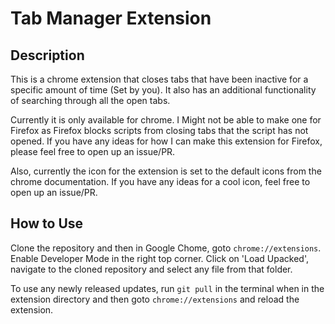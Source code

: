 # Tab Manager Extension

## Description

This is a chrome extension that closes tabs that have been inactive for a specific amount of time (Set by you).
It also has an additional functionality of searching through all the open tabs.

Currently it is only available for chrome. I Might not be able to make one for Firefox as Firefox blocks scripts from closing tabs that the script has not opened. If you have any ideas for how I can make this extension for Firefox, please feel free to open up an issue/PR.

Also, currently the icon for the extension is set to the default icons from the chrome documentation. If you have any ideas for a cool icon, feel free to open up an issue/PR.

## How to Use

Clone the repository and then in Google Chome, goto `chrome://extensions`. Enable Developer Mode in the right top corner. Click on 'Load Upacked', navigate to the cloned repository and select any file from that folder.

To use any newly released updates, run `git pull` in the terminal when in the extension directory and then goto `chrome://extensions` and reload the extension.
